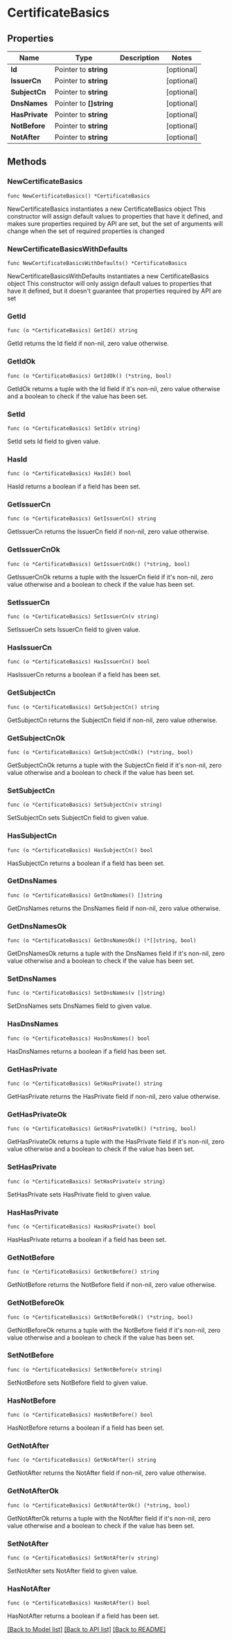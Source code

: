 # CertificateBasics

## Properties

Name | Type | Description | Notes
------------ | ------------- | ------------- | -------------
**Id** | Pointer to **string** |  | [optional] 
**IssuerCn** | Pointer to **string** |  | [optional] 
**SubjectCn** | Pointer to **string** |  | [optional] 
**DnsNames** | Pointer to **[]string** |  | [optional] 
**HasPrivate** | Pointer to **string** |  | [optional] 
**NotBefore** | Pointer to **string** |  | [optional] 
**NotAfter** | Pointer to **string** |  | [optional] 

## Methods

### NewCertificateBasics

`func NewCertificateBasics() *CertificateBasics`

NewCertificateBasics instantiates a new CertificateBasics object
This constructor will assign default values to properties that have it defined,
and makes sure properties required by API are set, but the set of arguments
will change when the set of required properties is changed

### NewCertificateBasicsWithDefaults

`func NewCertificateBasicsWithDefaults() *CertificateBasics`

NewCertificateBasicsWithDefaults instantiates a new CertificateBasics object
This constructor will only assign default values to properties that have it defined,
but it doesn't guarantee that properties required by API are set

### GetId

`func (o *CertificateBasics) GetId() string`

GetId returns the Id field if non-nil, zero value otherwise.

### GetIdOk

`func (o *CertificateBasics) GetIdOk() (*string, bool)`

GetIdOk returns a tuple with the Id field if it's non-nil, zero value otherwise
and a boolean to check if the value has been set.

### SetId

`func (o *CertificateBasics) SetId(v string)`

SetId sets Id field to given value.

### HasId

`func (o *CertificateBasics) HasId() bool`

HasId returns a boolean if a field has been set.

### GetIssuerCn

`func (o *CertificateBasics) GetIssuerCn() string`

GetIssuerCn returns the IssuerCn field if non-nil, zero value otherwise.

### GetIssuerCnOk

`func (o *CertificateBasics) GetIssuerCnOk() (*string, bool)`

GetIssuerCnOk returns a tuple with the IssuerCn field if it's non-nil, zero value otherwise
and a boolean to check if the value has been set.

### SetIssuerCn

`func (o *CertificateBasics) SetIssuerCn(v string)`

SetIssuerCn sets IssuerCn field to given value.

### HasIssuerCn

`func (o *CertificateBasics) HasIssuerCn() bool`

HasIssuerCn returns a boolean if a field has been set.

### GetSubjectCn

`func (o *CertificateBasics) GetSubjectCn() string`

GetSubjectCn returns the SubjectCn field if non-nil, zero value otherwise.

### GetSubjectCnOk

`func (o *CertificateBasics) GetSubjectCnOk() (*string, bool)`

GetSubjectCnOk returns a tuple with the SubjectCn field if it's non-nil, zero value otherwise
and a boolean to check if the value has been set.

### SetSubjectCn

`func (o *CertificateBasics) SetSubjectCn(v string)`

SetSubjectCn sets SubjectCn field to given value.

### HasSubjectCn

`func (o *CertificateBasics) HasSubjectCn() bool`

HasSubjectCn returns a boolean if a field has been set.

### GetDnsNames

`func (o *CertificateBasics) GetDnsNames() []string`

GetDnsNames returns the DnsNames field if non-nil, zero value otherwise.

### GetDnsNamesOk

`func (o *CertificateBasics) GetDnsNamesOk() (*[]string, bool)`

GetDnsNamesOk returns a tuple with the DnsNames field if it's non-nil, zero value otherwise
and a boolean to check if the value has been set.

### SetDnsNames

`func (o *CertificateBasics) SetDnsNames(v []string)`

SetDnsNames sets DnsNames field to given value.

### HasDnsNames

`func (o *CertificateBasics) HasDnsNames() bool`

HasDnsNames returns a boolean if a field has been set.

### GetHasPrivate

`func (o *CertificateBasics) GetHasPrivate() string`

GetHasPrivate returns the HasPrivate field if non-nil, zero value otherwise.

### GetHasPrivateOk

`func (o *CertificateBasics) GetHasPrivateOk() (*string, bool)`

GetHasPrivateOk returns a tuple with the HasPrivate field if it's non-nil, zero value otherwise
and a boolean to check if the value has been set.

### SetHasPrivate

`func (o *CertificateBasics) SetHasPrivate(v string)`

SetHasPrivate sets HasPrivate field to given value.

### HasHasPrivate

`func (o *CertificateBasics) HasHasPrivate() bool`

HasHasPrivate returns a boolean if a field has been set.

### GetNotBefore

`func (o *CertificateBasics) GetNotBefore() string`

GetNotBefore returns the NotBefore field if non-nil, zero value otherwise.

### GetNotBeforeOk

`func (o *CertificateBasics) GetNotBeforeOk() (*string, bool)`

GetNotBeforeOk returns a tuple with the NotBefore field if it's non-nil, zero value otherwise
and a boolean to check if the value has been set.

### SetNotBefore

`func (o *CertificateBasics) SetNotBefore(v string)`

SetNotBefore sets NotBefore field to given value.

### HasNotBefore

`func (o *CertificateBasics) HasNotBefore() bool`

HasNotBefore returns a boolean if a field has been set.

### GetNotAfter

`func (o *CertificateBasics) GetNotAfter() string`

GetNotAfter returns the NotAfter field if non-nil, zero value otherwise.

### GetNotAfterOk

`func (o *CertificateBasics) GetNotAfterOk() (*string, bool)`

GetNotAfterOk returns a tuple with the NotAfter field if it's non-nil, zero value otherwise
and a boolean to check if the value has been set.

### SetNotAfter

`func (o *CertificateBasics) SetNotAfter(v string)`

SetNotAfter sets NotAfter field to given value.

### HasNotAfter

`func (o *CertificateBasics) HasNotAfter() bool`

HasNotAfter returns a boolean if a field has been set.


[[Back to Model list]](../README.md#documentation-for-models) [[Back to API list]](../README.md#documentation-for-api-endpoints) [[Back to README]](../README.md)


